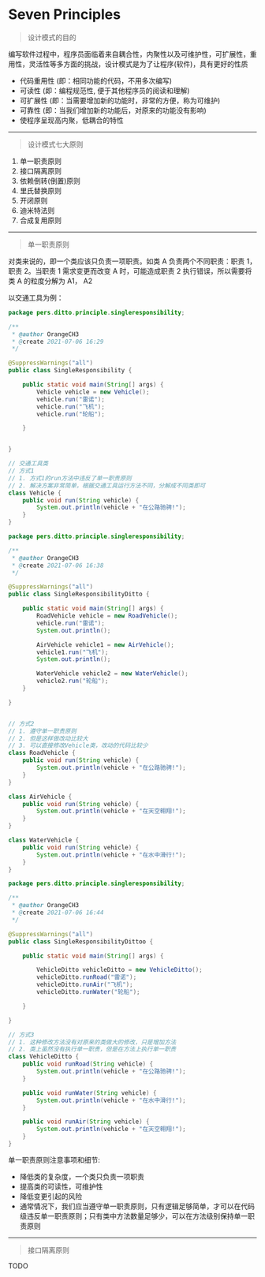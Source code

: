 # Seven Principles

> 设计模式的目的

编写软件过程中，程序员面临着来自耦合性，内聚性以及可维护性，可扩展性，重用性，灵活性等多方面的挑战，设计模式是为了让程序(软件)，具有更好的性质

- 代码重用性 (即：相同功能的代码，不用多次编写)
- 可读性 (即：编程规范性, 便于其他程序员的阅读和理解)
- 可扩展性 (即：当需要增加新的功能时，非常的方便，称为可维护)
- 可靠性 (即：当我们增加新的功能后，对原来的功能没有影响)
- 使程序呈现高内聚，低耦合的特性

---

> 设计模式七大原则

1. 单一职责原则
2. 接口隔离原则
3. 依赖倒转(倒置)原则
4. 里氏替换原则
5. 开闭原则
6. 迪米特法则
7. 合成复用原则

---

> 单一职责原则

对类来说的，即一个类应该只负责一项职责。如类 A 负责两个不同职责：职责 1，职责 2。当职责 1 需求变更而改变 A 时，可能造成职责 2 执行错误，所以需要将类 A 的粒度分解为 A1， A2

以交通工具为例：
```java
package pers.ditto.principle.singleresponsibility;

/**
 * @author OrangeCH3
 * @create 2021-07-06 16:29
 */

@SuppressWarnings("all")
public class SingleResponsibility {

    public static void main(String[] args) {
        Vehicle vehicle = new Vehicle();
        vehicle.run("雷诺");
        vehicle.run("飞机");
        vehicle.run("轮船");

    }


}

// 交通工具类
// 方式1
// 1. 方式1的run方法中违反了单一职责原则
// 2. 解决方案非常简单，根据交通工具运行方法不同，分解成不同类即可
class Vehicle {
    public void run(String vehicle) {
        System.out.println(vehicle + "在公路驰骋!");
    }
}
```

```java
package pers.ditto.principle.singleresponsibility;

/**
 * @author OrangeCH3
 * @create 2021-07-06 16:38
 */

@SuppressWarnings("all")
public class SingleResponsibilityDitto {

    public static void main(String[] args) {
        RoadVehicle vehicle = new RoadVehicle();
        vehicle.run("雷诺");
        System.out.println();

        AirVehicle vehicle1 = new AirVehicle();
        vehicle1.run("飞机");
        System.out.println();

        WaterVehicle vehicle2 = new WaterVehicle();
        vehicle2.run("轮船");
    }

}


// 方式2
// 1. 遵守单一职责原则
// 2. 但是这样做改动比较大
// 3. 可以直接修改Vehicle类，改动的代码比较少
class RoadVehicle {
    public void run(String vehicle) {
        System.out.println(vehicle + "在公路驰骋!");
    }
}

class AirVehicle {
    public void run(String vehicle) {
        System.out.println(vehicle + "在天空翱翔!");
    }
}

class WaterVehicle {
    public void run(String vehicle) {
        System.out.println(vehicle + "在水中滑行!");
    }
}
```

```java
package pers.ditto.principle.singleresponsibility;

/**
 * @author OrangeCH3
 * @create 2021-07-06 16:44
 */

@SuppressWarnings("all")
public class SingleResponsibilityDittoo {

    public static void main(String[] args) {

        VehicleDitto vehicleDitto = new VehicleDitto();
        vehicleDitto.runRoad("雷诺");
        vehicleDitto.runAir("飞机");
        vehicleDitto.runWater("轮船");

    }

}

// 方式3
// 1. 这种修改方法没有对原来的类做大的修改，只是增加方法
// 2. 类上虽然没有执行单一职责，但是在方法上执行单一职责
class VehicleDitto {
    public void runRoad(String vehicle) {
        System.out.println(vehicle + "在公路驰骋!");
    }

    public void runWater(String vehicle) {
        System.out.println(vehicle + "在水中滑行!");
    }

    public void runAir(String vehicle) {
        System.out.println(vehicle + "在天空翱翔!");
    }
}
```

单一职责原则注意事项和细节:
- 降低类的复杂度，一个类只负责一项职责
- 提高类的可读性，可维护性
- 降低变更引起的风险
- 通常情况下，我们应当遵守单一职责原则，只有逻辑足够简单，才可以在代码级违反单一职责原则；只有类中方法数量足够少，可以在方法级别保持单一职责原则

---

> 接口隔离原则

TODO
